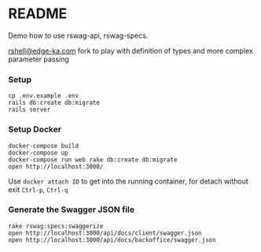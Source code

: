 # README

Demo how to use rswag-api, rswag-specs.


rshell@edge-ka.com fork to play with definition of types and more complex parameter passing
 

### Setup

```
cp .env.example .env
rails db:create db:migrate
rails server
```

### Setup Docker
```
docker-compose build
docker-compose up
docker-compose run web rake db:create db:migrate
open http://localhost:3000/
```
Use `docker attach ID` to get into the running container, for detach without exit `Ctrl-p`, `Ctrl-q`

### Generate the Swagger JSON file

```
rake rswag:specs:swaggerize
open http://localhost:3000/api/docs/client/swagger.json
open http://localhost:3000/api/docs/backoffice/swagger.json
```


